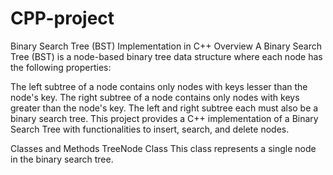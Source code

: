 # CPP-project
Binary Search Tree (BST) Implementation in C++
Overview
A Binary Search Tree (BST) is a node-based binary tree data structure where each node has the following properties:

The left subtree of a node contains only nodes with keys lesser than the node's key.
The right subtree of a node contains only nodes with keys greater than the node's key.
The left and right subtree each must also be a binary search tree.
This project provides a C++ implementation of a Binary Search Tree with functionalities to insert, search, and delete nodes.

Classes and Methods
TreeNode Class
This class represents a single node in the binary search tree.
